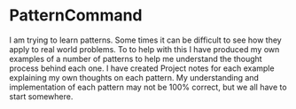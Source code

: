 # PatternCommand
I am trying to learn patterns. Some times it can be difficult to see how they apply to real world problems.
To to help with this I have produced my own examples of a number of patterns to help me understand the thought process behind each one. 
I have created Project notes for each example explaining my own thoughts on each pattern.
My understanding and implementation of each pattern may not be 100% correct, but we all have to start somewhere.
